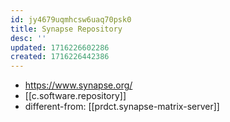 ```yaml
---
id: jy4679uqmhcsw6uaq70psk0
title: Synapse Repository
desc: ''
updated: 1716226602286
created: 1716226442386
---
```


- https://www.synapse.org/
- [[c.software.repository]]
- different-from: [[prdct.synapse-matrix-server]]